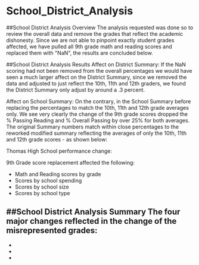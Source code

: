 # School_District_Analysis

##School District Analysis Overview
The analysis requested was done so to review the overall data and remove the grades that reflect the academic dishonesty.
Since we are not able to pinpoint exactly student grades affected, we have pulled all 9th grade math and reading scores 
and replaced them with "NaN", the results are concluded below. 


##School District Analysis Results
Affect on District Summary:
If the NaN scoring had not been removed from the overall percentages we would have seen a much larger affect on the District
Summary, since we removed the data and adjusted to just reflect the 10th, 11th and 12th graders, we found the District Summary
only adjust by around a .3 percent. 

Affect on School Summary:
On the contrary, in the School Summary before replacing the percentages to match the 10th, 11th and 12th grade averages only. We 
see very clearly the change of the 9th grade scores dropped the % Passing Reading and % Overall Passing by over 25% for both averages. 
The original Summary numbers match within close percentages to the reworked modified summary reflecting the averages of only the 10th,
11th and 12th grade scores - as shown below:

Thomas High School performance change:

9th Grade score replacement affected the following:
- Math and Reading scores by grade
- Scores by school spending
- Scores by school size
- Scores by school type

##School District Analysis Summary
The four major changes reflected in the change of the misrepresented grades:
-
-
-
-


